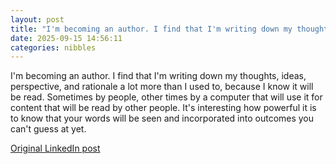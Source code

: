 ```yaml
---
layout: post
title: "I'm becoming an author. I find that I'm writing down my thoughts, ideas, perspective, and rationale a lot more than I used to, because I know it will be read. Sometimes by people, other times by a computer that will use it for content that will be read by other people. It's interesting how powerful it is to know that your words will be seen and incorporated into outcomes you can't guess at yet."
date: 2025-09-15 14:56:11
categories: nibbles
---
```


I'm becoming an author. I find that I'm writing down my thoughts, ideas, perspective, and rationale a lot more than I used to, because I know it will be read. Sometimes by people, other times by a computer that will use it for content that will be read by other people. It's interesting how powerful it is to know that your words will be seen and incorporated into outcomes you can't guess at yet.

[Original LinkedIn post](https://www.linkedin.com/feed/update/urn%3Ali%3Ashare%3A7373369046391558145)
